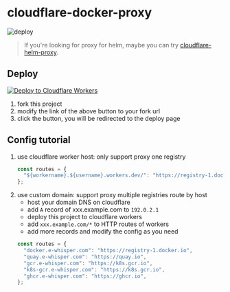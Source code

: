 # cloudflare-docker-proxy

![deploy](https://github.com/east4ming/cloudflare-docker-proxy/actions/workflows/deploy.yaml/badge.svg)

> If you're looking for proxy for helm, maybe you can try [cloudflare-helm-proxy](github.com/ciiiii/cloudflare-helm-proxy).

## Deploy
[![Deploy to Cloudflare Workers](https://deploy.workers.cloudflare.com/button)](https://deploy.workers.cloudflare.com/?url=https://github.com/east4ming/cloudflare-docker-proxy)

1. fork this project
2. modify the link of the above button to your fork url
3. click the button, you will be redirected to the deploy page

## Config tutorial

1. use cloudflare worker host: only support proxy one registry
   ```javascript
   const routes = {
     "${workername}.${username}.workers.dev/": "https://registry-1.docker.io",
   };
   ```
2. use custom domain: support proxy multiple registries route by host
   - host your domain DNS on cloudflare
   - add `A` record of xxx.example.com to `192.0.2.1`
   - deploy this project to cloudflare workers
   - add `xxx.example.com/*` to HTTP routes of workers
   - add more records and modify the config as you need
   ```javascript
   const routes = {
     "docker.e-whisper.com": "https://registry-1.docker.io",
     "quay.e-whisper.com": "https://quay.io",
     "gcr.e-whisper.com": "https://k8s.gcr.io",
     "k8s-gcr.e-whisper.com": "https://k8s.gcr.io",
     "ghcr.e-whisper.com": "https://ghcr.io",
   };
   ```

